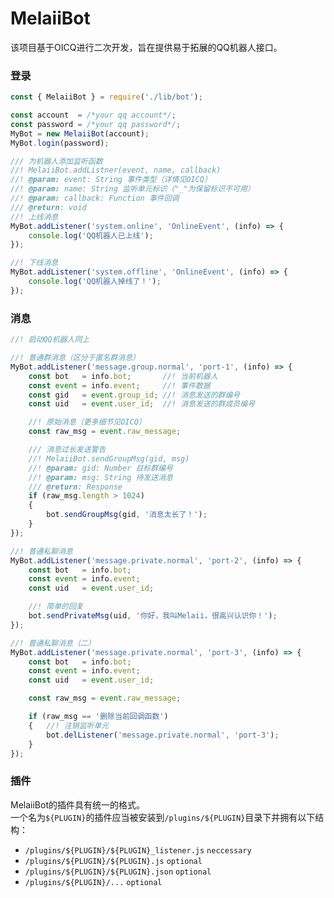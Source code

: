 # MelaiiBot
该项目基于OICQ进行二次开发，旨在提供易于拓展的QQ机器人接口。

### 登录
```js
const { MelaiiBot } = require('./lib/bot');

const account  = /*your qq account*/;
const password = /*your qq password*/;
MyBot = new MelaiiBot(account);
MyBot.login(password);

/// 为机器人添加监听函数
//! MelaiiBot.addListner(event, name, callback)
//! @param: event: String 事件类型（详情见OICQ）
//! @param: name: String 监听单元标识（"_"为保留标识不可用）
//! @param: callback: Function 事件回调
/// @return: void
//! 上线消息
MyBot.addListener('system.online', 'OnlineEvent', (info) => {
	console.log('QQ机器人已上线');
});

//! 下线消息
MyBot.addListener('system.offline', 'OnlineEvent', (info) => {
	console.log('QQ机器人掉线了！');
});
```

### 消息
```js
//! 启动QQ机器人同上

//! 普通群消息（区分于匿名群消息）
MyBot.addListener('message.group.normal', 'port-1', (info) => {
	const bot   = info.bot;       //! 当前机器人
	const event = info.event;     //! 事件数据
	const gid   = event.group_id; //! 消息发送的群编号
	const uid   = event.user_id;  //! 消息发送的群成员编号

	//! 原始消息（更多细节见OICQ）
	const raw_msg = event.raw_message;

	/// 消息过长发送警告
	//! MelaiiBot.sendGroupMsg(gid, msg)
	//! @param: gid: Number 目标群编号
	//! @param: msg: String 待发送消息
	/// @return: Response
	if (raw_msg.length > 1024)
	{
		bot.sendGroupMsg(gid, '消息太长了！');
	}
});

//! 普通私聊消息
MyBot.addListener('message.private.normal', 'port-2', (info) => {
	const bot   = info.bot;
	const event = info.event;
	const uid   = event.user_id;

	//! 简单的回复
	bot.sendPrivateMsg(uid, '你好，我叫Melaii，很高兴认识你！');
});

//! 普通私聊消息（二）
MyBot.addListener('message.private.normal', 'port-3', (info) => {
	const bot   = info.bot;
	const event = info.event;
	const uid   = event.user_id;

	const raw_msg = event.raw_message;

	if (raw_msg == '删除当前回调函数')
	{	//! 注销监听单元
		bot.delListener('message.private.normal', 'port-3');
	}
});
```

### 插件
MelaiiBot的插件具有统一的格式。<br/>
一个名为`${PLUGIN}`的插件应当被安装到`/plugins/${PLUGIN}`目录下并拥有以下结构：<br/>
* `/plugins/${PLUGIN}/${PLUGIN}_listener.js` `neccessary`<br/>
* `/plugins/${PLUGIN}/${PLUGIN}.js` `optional`<br/>
* `/plugins/${PLUGIN}/${PLUGIN}.json` `optional`<br/>
* `/plugins/${PLUGIN}/...` `optional`<br/>